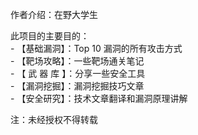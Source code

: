 作者介绍：在野大学生  
  
此项目的主要目的：  
       - 【基础漏洞】：Top 10 漏洞的所有攻击方式  
       - 【靶场攻略】：一些靶场通关笔记     
       - 【 武 器 库 】：分享一些安全工具   
       - 【漏洞挖掘】：漏洞挖掘技巧文章  
       - 【安全研究】：技术文章翻译和漏洞原理讲解  
       



注：未经授权不得转载

